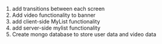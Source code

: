 1. add transitions between each screen
   <!-- 2. collect trailer information and store it on node server -->
2. Add video functionality to banner
   <!-- 4. Add search functionality -->
3. add client-side MyList functionality
4. add server-side mylist functionality
   <!-- 7. create compact nav bar for nav buttons -->
   <!-- 8. finish account page -->
5. Create mongo database to store user data and video data
   <!-- 10. convert auth to context api -->

